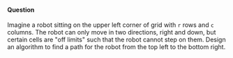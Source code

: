 #### Question

Imagine a robot sitting on the upper left corner of grid with `r` rows and `c` columns. The robot can only move in two directions, right and down, but certain cells are "off limits" such that the robot cannot step on them. Design an algorithm to find a path for the robot from the top left to the bottom right.

